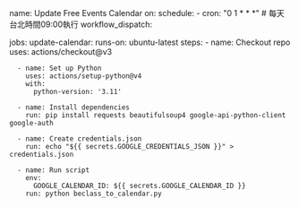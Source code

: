 name: Update Free Events Calendar
on:
  schedule:
    - cron: "0 1 * * *" # 每天台北時間09:00執行
  workflow_dispatch:

jobs:
  update-calendar:
    runs-on: ubuntu-latest
    steps:
      - name: Checkout repo
        uses: actions/checkout@v3

      - name: Set up Python
        uses: actions/setup-python@v4
        with:
          python-version: '3.11'

      - name: Install dependencies
        run: pip install requests beautifulsoup4 google-api-python-client google-auth

      - name: Create credentials.json
        run: echo "${{ secrets.GOOGLE_CREDENTIALS_JSON }}" > credentials.json

      - name: Run script
        env:
          GOOGLE_CALENDAR_ID: ${{ secrets.GOOGLE_CALENDAR_ID }}
        run: python beclass_to_calendar.py
